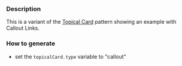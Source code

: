 ### Description
This is a variant of the [Topical Card](./?p=molecules-topical-card) pattern showing an example with Callout Links.

### How to generate
* set the `topicalCard.type` variable to "callout"
